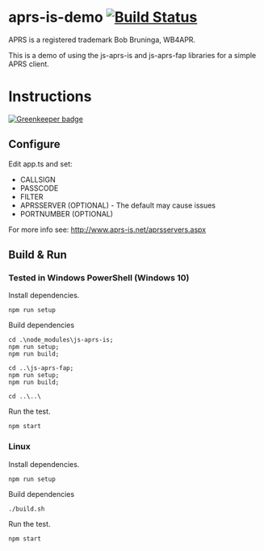 # aprs-is-demo [![Build Status](https://travis-ci.org/KD0NKS/aprs-is-demo.svg?branch=master)](https://travis-ci.org/KD0NKS/aprs-is-demo)
APRS is a registered trademark Bob Bruninga, WB4APR.

This is a demo of using the js-aprs-is and js-aprs-fap libraries for a simple APRS client.

# Instructions

[![Greenkeeper badge](https://badges.greenkeeper.io/KD0NKS/aprs-is-demo.svg)](https://greenkeeper.io/)

## Configure
Edit app.ts and set:
* CALLSIGN
* PASSCODE
* FILTER
* APRSSERVER (OPTIONAL) - The default may cause issues
* PORTNUMBER (OPTIONAL)

For more info see: http://www.aprs-is.net/aprsservers.aspx

## Build & Run
### Tested in Windows PowerShell (Windows 10)

Install dependencies.
```
npm run setup
```

Build dependencies
```
cd .\node_modules\js-aprs-is;
npm run setup;
npm run build;
```
```
cd ..\js-aprs-fap;
npm run setup;
npm run build;
```
```
cd ..\..\
```

Run the test.
```
npm start
```

### Linux
Install dependencies.
```
npm run setup
```

Build dependencies
```
./build.sh
```

Run the test.
```
npm start
```